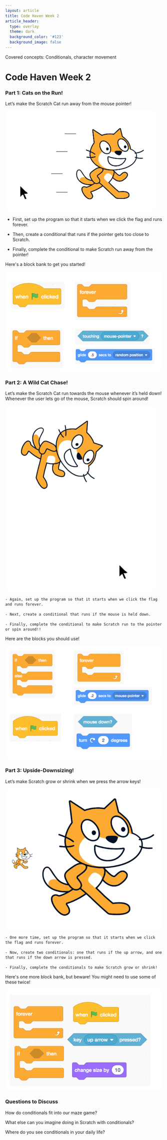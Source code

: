 ```yaml
---
layout: article
title: Code Haven Week 2
article_header:
  type: overlay
  theme: dark
  background_color: '#123'
  background_image: false
---
```


Covered concepts: Conditionals, character movement    

<!--more--> 

# Code Haven Week 2

### Part 1: Cats on the Run!

Let’s make the Scratch Cat run away from the mouse pointer!



![image #1](/assets/images/week2/img1.png)



- First, set up the program so that it starts when we click the flag and runs forever.

- Then, create a conditional that runs if the pointer gets too close to Scratch.

- Finally, complete the conditional to make Scratch run away from the pointer!



Here's a block bank to get you started!



![block bank #1](/assets/images/week2/bb1.png)



### Part 2: A Wild Cat Chase!



Let’s make the Scratch Cat run towards the mouse whenever it’s held down! Whenever the user lets go of the mouse, Scratch should spin around!





![image #2](/assets/images/week2/img2.png)



    - Again, set up the program so that it starts when we click the flag and runs forever.

    - Next, create a conditional that runs if the mouse is held down.

    - Finally, complete the conditional to make Scratch run to the pointer or spin around!!



Here are the blocks you should use!



![block bank #2](/assets/images/week2/bb2.png)

### Part 3: Upside-Downsizing!



Let’s make Scratch grow or shrink when we press the arrow keys!



![image #3](/assets/images/week2/img3.png)



    - One more time, set up the program so that it starts when we click the flag and runs forever.

    - Now, create two conditionals: one that runs if the up arrow, and one that runs if the down arrow is pressed.

    - Finally, complete the conditionals to make Scratch grow or shrink!



Here's one more block bank, but beware! You might need to use some of these twice!



![block bank #3](/assets/images/week2/bb3.png)



### Questions to Discuss



How do conditionals fit into our maze game?



What else can you imagine doing in Scratch with conditionals?



Where do you see conditionals in your daily life?